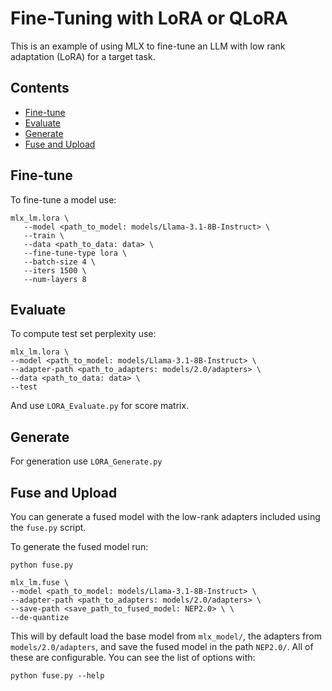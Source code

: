 # Fine-Tuning with LoRA or QLoRA

This is an example of using MLX to fine-tune an LLM with low rank adaptation
(LoRA) for a target task.

## Contents
* [Fine-tune](#Fine-tune)
* [Evaluate](#Evaluate)
* [Generate](#Generate)
* [Fuse and Upload](#Fuse-and-Upload)


## Fine-tune

To fine-tune a model use:

```
mlx_lm.lora \
   --model <path_to_model: models/Llama-3.1-8B-Instruct> \
   --train \
   --data <path_to_data: data> \
   --fine-tune-type lora \
   --batch-size 4 \
   --iters 1500 \
   --num-layers 8

```



## Evaluate

To compute test set perplexity use:

```
mlx_lm.lora \
--model <path_to_model: models/Llama-3.1-8B-Instruct> \
--adapter-path <path_to_adapters: models/2.0/adapters> \
--data <path_to_data: data> \
--test
```

And use `LORA_Evaluate.py` for score matrix.
## Generate

For generation use `LORA_Generate.py`


## Fuse and Upload

You can generate a fused model with the low-rank adapters included using the
`fuse.py` script. 

To generate the fused model run:

```
python fuse.py

mlx_lm.fuse \
--model <path_to_model: models/Llama-3.1-8B-Instruct> \
--adapter-path <path_to_adapters: models/2.0/adapters> \
--save-path <save_path_to_fused_model: NEP2.0> \ \
--de-quantize

```

This will by default load the base model from `mlx_model/`, the adapters from
`models/2.0/adapters`,  and save the fused model in the path `NEP2.0/`. All
of these are configurable. You can see the list of options with:

```
python fuse.py --help
```


